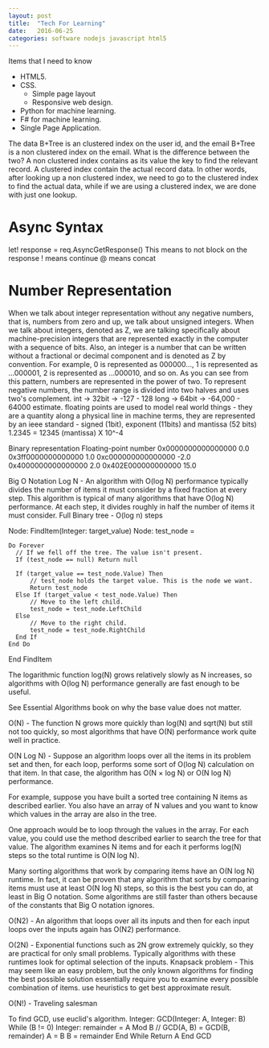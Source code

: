 ```yaml
---
layout: post
title:  "Tech For Learning"
date:   2016-06-25
categories: software nodejs javascript html5
---
```

Items that I need to know


* HTML5.
* CSS.
  * Simple page layout
  * Responsive web design.
* Python for machine learning.
* F# for machine learning.
* Single Page Application.

The data B+Tree is an clustered index on the user id, and the email B+Tree is a non clustered index on the email. What is the difference between the two? A non clustered index contains as its value the key to find the relevant record. A clustered index contain the actual record data. In other words, after looking up a non clustered index, we need to go to the clustered index to find the actual data, while if we are using a clustered index, we are done with just one lookup.

# Async Syntax
let! response = req.AsyncGetResponse()
This means to not block on the response
! means continue
@ means concat

# Number Representation
When we talk about integer representation without any negative numbers, that is, numbers from zero and up, we talk about unsigned integers.
When we talk about integers, denoted as Z, we are talking specifically about machine-precision integers that are represented exactly in the computer with a sequence of bits. Also, an integer is a number that can be written without a fractional or decimal component and is denoted as Z by convention. For example, 0 is represented as 000000..., 1 is represented as ...000001, 2 is represented as ...000010, and so on. As you can see from this pattern, numbers are represented in the power of two. To represent negative numbers, the number range is divided into two halves and uses two's complement.
int -> 32bit -> -127 - 128
long -> 64bit -> -64,000 - 64000 estimate.
floating points are used to model real world things - they are a quantity along a physical line
in machine terms, they are represented by an ieee standard - signed (1bit), exponent (11bits) and mantissa (52 bits)
1.2345 = 12345 (mantissa) X 10^-4

Binary representation
Floating-point number
0x0000000000000000
0.0
0x3ff0000000000000
1.0
0xc000000000000000
-2.0
0x4000000000000000
2.0
0x402E000000000000
15.0

Big O Notation
Log N - An algorithm with O(log N) performance typically divides the number of items it must consider by a fixed fraction at every step.
This algorithm is typical of many algorithms that have O(log N) performance. At each step, it divides roughly in half the number of items it must consider.
Full Binary tree - O(log n) steps

Node: FindItem(Integer: target_value)
    Node: test_node = <root of tree>

    Do Forever
      // If we fell off the tree. The value isn't present.
      If (test_node == null) Return null

      If (target_value == test_node.Value) Then
          // test_node holds the target value. This is the node we want.
          Return test_node
      Else If (target_value < test_node.Value) Then
          // Move to the left child.
          test_node = test_node.LeftChild
      Else
          // Move to the right child.
          test_node = test_node.RightChild
      End If
    End Do
End FindItem

The logarithmic function log(N) grows relatively slowly as N increases, so algorithms with O(log N) performance generally are fast enough to be useful.

See Essential Algorithms book on why the base value does not matter.

O(N) - The function N grows more quickly than log(N) and sqrt(N) but still not too quickly, so most algorithms that have O(N) performance work quite well in practice.

O(N Log N) - Suppose an algorithm loops over all the items in its problem set and then, for each loop, performs some sort of O(log N) calculation on that item. In that case, the algorithm has O(N × log N) or O(N log N) performance.

For example, suppose you have built a sorted tree containing N items as described earlier. You also have an array of N values and you want to know which values in the array are also in the tree.

One approach would be to loop through the values in the array. For each value, you could use the method described earlier to search the tree for that value. The algorithm examines N items and for each it performs log(N) steps so the total runtime is O(N log N).

Many sorting algorithms that work by comparing items have an O(N log N) runtime. In fact, it can be proven that any algorithm that sorts by comparing items must use at least O(N log N) steps, so this is the best you can do, at least in Big O notation. Some algorithms are still faster than others because of the constants that Big O notation ignores.

O(N2) - An algorithm that loops over all its inputs and then for each input loops over the inputs again has O(N2) performance.

O(2N) - Exponential functions such as 2N grow extremely quickly, so they are practical for only small problems. Typically algorithms with these runtimes look for optimal selection of the inputs.
Knapsack problem - This may seem like an easy problem, but the only known algorithms for finding the best possible solution essentially require you to examine every possible combination of items.
use heuristics to get best approximate result.

O(N!) - Traveling salesman


To find GCD, use euclid's algorithm.
Integer: GCD(Integer: A, Integer: B)
    While (B != 0)
        Integer: remainder = A Mod B
        // GCD(A, B) = GCD(B, remainder)
        A = B
        B = remainder
    End While
    Return A
End GCD
